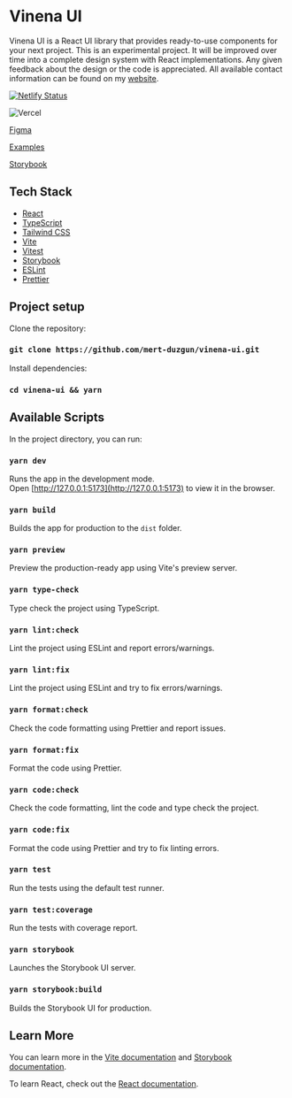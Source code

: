 # Vinena UI

Vinena UI is a React UI library that provides ready-to-use components for your next project. This is an experimental project. It will be improved over time into a complete design system with React implementations. Any given feedback about the design or the code is appreciated. All available contact information can be found on my [website](https://duzgun.dev#contact).

[![Netlify Status](https://api.netlify.com/api/v1/badges/277fae32-7ab1-4f01-8351-12f549d5106c/deploy-status)](https://app.netlify.com/sites/vinena-ui/deploys)

![Vercel](https://vercelbadge.vercel.app/api/mert-duzgun/vinena-ui)

[Figma](https://www.figma.com/file/zxtzS9qnQXPN2PHs6Q76vN/Vinena-UI)

[Examples](https://vinena-ui.netlify.app/)

[Storybook](https://vinena-ui-storybook.vercel.app/)

## Tech Stack

- [React](https://react.dev/)
- [TypeScript](https://www.typescriptlang.org/)
- [Tailwind CSS](https://tailwindcss.com/)
- [Vite](https://vitejs.dev/)
- [Vitest](https://vitest.dev)
- [Storybook](https://storybook.js.org/)
- [ESLint](https://eslint.org/)
- [Prettier](https://prettier.io/)

## Project setup

Clone the repository:

### `git clone https://github.com/mert-duzgun/vinena-ui.git`

Install dependencies:

### `cd vinena-ui && yarn`

## Available Scripts

In the project directory, you can run:

### `yarn dev`

Runs the app in the development mode.<br />
Open [http://127.0.0.1:5173](http://127.0.0.1:5173) to view it in the browser.

### `yarn build`

Builds the app for production to the `dist` folder.

### `yarn preview`

Preview the production-ready app using Vite's preview server.

### `yarn type-check`

Type check the project using TypeScript.

### `yarn lint:check`

Lint the project using ESLint and report errors/warnings.

### `yarn lint:fix`

Lint the project using ESLint and try to fix errors/warnings.

### `yarn format:check`

Check the code formatting using Prettier and report issues.

### `yarn format:fix`

Format the code using Prettier.

### `yarn code:check`

Check the code formatting, lint the code and type check the project.

### `yarn code:fix`

Format the code using Prettier and try to fix linting errors.

### `yarn test`

Run the tests using the default test runner.

### `yarn test:coverage`

Run the tests with coverage report.

### `yarn storybook`

Launches the Storybook UI server.

### `yarn storybook:build`

Builds the Storybook UI for production.

## Learn More

You can learn more in the [Vite documentation](https://vitejs.dev/guide/) and [Storybook documentation](https://storybook.js.org/docs/react/get-started/introduction).

To learn React, check out the [React documentation](https://react.dev/learn).
